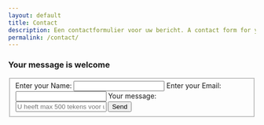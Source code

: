 ```yaml
---
layout: default
title: Contact
description: Een contactformulier voor uw bericht. A contact form for your message.
permalink: /contact/
---
```


<section class="portfolio-container">
 <h3>Your message is welcome</h3>
  <form action="https://formspree.io/havov@live.nl"
      method="POST">
    <fieldset>
      <label>Enter your Name:</label>
      <input type="text" name="name">
      <label>Enter your Email:</label>
      <input type="email" name="_replyto">
      <label>Your message:</label>
      <input id="text" type="textarea" name="message" maxlength="500" placeholder="U heeft max 500 tekens voor uw bericht">
      <input id="submit" type="submit" value="Send">
      </fieldset>
  </form>
</section> 